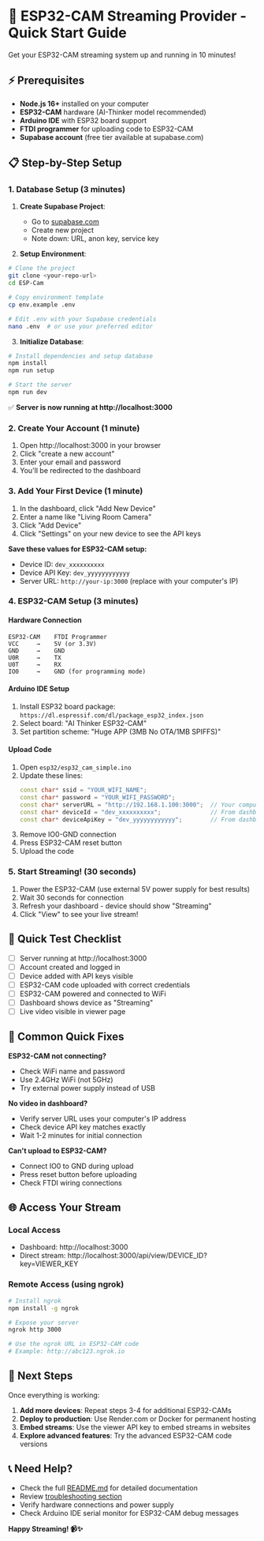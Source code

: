 # 🚀 ESP32-CAM Streaming Provider - Quick Start Guide

Get your ESP32-CAM streaming system up and running in 10 minutes!

## ⚡ Prerequisites

- **Node.js 16+** installed on your computer
- **ESP32-CAM** hardware (AI-Thinker model recommended)
- **Arduino IDE** with ESP32 board support
- **FTDI programmer** for uploading code to ESP32-CAM
- **Supabase account** (free tier available at supabase.com)

## 📋 Step-by-Step Setup

### 1. Database Setup (3 minutes)

1. **Create Supabase Project**:
   - Go to [supabase.com](https://supabase.com)
   - Create new project
   - Note down: URL, anon key, service key

2. **Setup Environment**:
```bash
# Clone the project
git clone <your-repo-url>
cd ESP-Cam

# Copy environment template
cp env.example .env

# Edit .env with your Supabase credentials
nano .env  # or use your preferred editor
```

3. **Initialize Database**:
```bash
# Install dependencies and setup database
npm install
npm run setup

# Start the server
npm run dev
```

✅ **Server is now running at http://localhost:3000**

### 2. Create Your Account (1 minute)

1. Open http://localhost:3000 in your browser
2. Click "create a new account"
3. Enter your email and password
4. You'll be redirected to the dashboard

### 3. Add Your First Device (1 minute)

1. In the dashboard, click "Add New Device"
2. Enter a name like "Living Room Camera"
3. Click "Add Device"
4. Click "Settings" on your new device to see the API keys

**Save these values for ESP32-CAM setup:**
- Device ID: `dev_xxxxxxxxxx`
- Device API Key: `dev_yyyyyyyyyyyy`
- Server URL: `http://your-ip:3000` (replace with your computer's IP)

### 4. ESP32-CAM Setup (3 minutes)

#### Hardware Connection
```
ESP32-CAM    FTDI Programmer
VCC     →    5V (or 3.3V)
GND     →    GND
U0R     →    TX
U0T     →    RX
IO0     →    GND (for programming mode)
```

#### Arduino IDE Setup
1. Install ESP32 board package: `https://dl.espressif.com/dl/package_esp32_index.json`
2. Select board: "AI Thinker ESP32-CAM"
3. Set partition scheme: "Huge APP (3MB No OTA/1MB SPIFFS)"

#### Upload Code
1. Open `esp32/esp32_cam_simple.ino`
2. Update these lines:
   ```cpp
   const char* ssid = "YOUR_WIFI_NAME";
   const char* password = "YOUR_WIFI_PASSWORD";
   const char* serverURL = "http://192.168.1.100:3000";  // Your computer's IP
   const char* deviceId = "dev_xxxxxxxxxx";              // From dashboard
   const char* deviceApiKey = "dev_yyyyyyyyyyyy";        // From dashboard
   ```
3. Remove IO0-GND connection
4. Press ESP32-CAM reset button
5. Upload the code

### 5. Start Streaming! (30 seconds)

1. Power the ESP32-CAM (use external 5V power supply for best results)
2. Wait 30 seconds for connection
3. Refresh your dashboard - device should show "Streaming"
4. Click "View" to see your live stream!

## 🎯 Quick Test Checklist

- [ ] Server running at http://localhost:3000
- [ ] Account created and logged in
- [ ] Device added with API keys visible
- [ ] ESP32-CAM code uploaded with correct credentials
- [ ] ESP32-CAM powered and connected to WiFi
- [ ] Dashboard shows device as "Streaming"
- [ ] Live video visible in viewer page

## 🔧 Common Quick Fixes

**ESP32-CAM not connecting?**
- Check WiFi name and password
- Use 2.4GHz WiFi (not 5GHz)
- Try external power supply instead of USB

**No video in dashboard?**
- Verify server URL uses your computer's IP address
- Check device API key matches exactly
- Wait 1-2 minutes for initial connection

**Can't upload to ESP32-CAM?**
- Connect IO0 to GND during upload
- Press reset button before uploading
- Check FTDI wiring connections

## 🌐 Access Your Stream

### Local Access
- Dashboard: http://localhost:3000
- Direct stream: http://localhost:3000/api/view/DEVICE_ID?key=VIEWER_KEY

### Remote Access (using ngrok)
```bash
# Install ngrok
npm install -g ngrok

# Expose your server
ngrok http 3000

# Use the ngrok URL in ESP32-CAM code
# Example: http://abc123.ngrok.io
```

## 🚀 Next Steps

Once everything is working:

1. **Add more devices**: Repeat steps 3-4 for additional ESP32-CAMs
2. **Deploy to production**: Use Render.com or Docker for permanent hosting
3. **Embed streams**: Use the viewer API key to embed streams in websites
4. **Explore advanced features**: Try the advanced ESP32-CAM code versions

## 📞 Need Help?

- Check the full [README.md](README.md) for detailed documentation
- Review [troubleshooting section](README.md#troubleshooting)
- Verify hardware connections and power supply
- Check Arduino IDE serial monitor for ESP32-CAM debug messages

**Happy Streaming! 📹✨**

